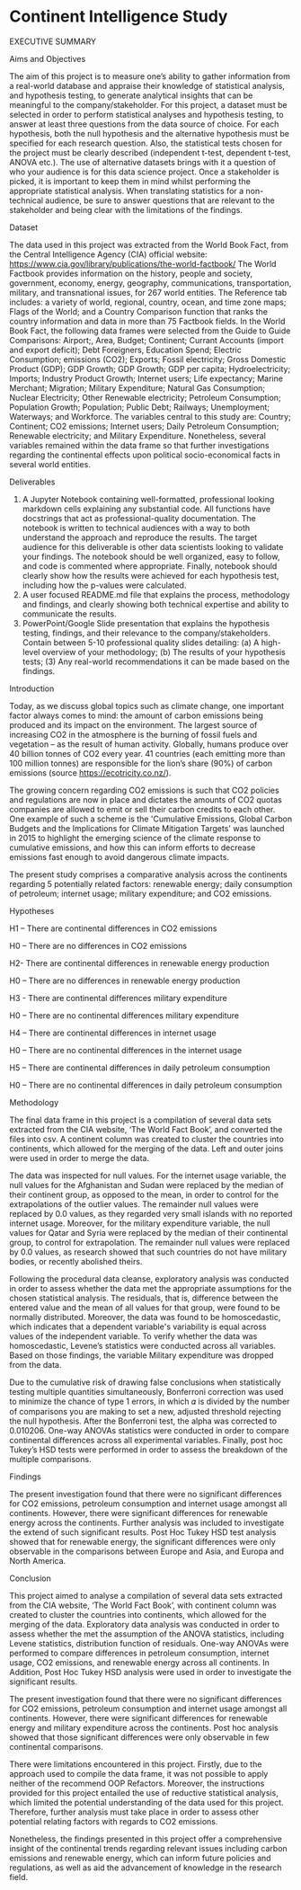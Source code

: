 # Continent Intelligence Study 




EXECUTIVE SUMMARY



Aims and Objectives 

The aim of this project is to measure one’s ability to gather information from a real-world database and appraise their knowledge of statistical analysis, and hypothesis testing, to generate analytical insights that can be meaningful to the company/stakeholder.
For this project, a dataset must be selected in order to perform statistical analyses and hypothesis testing, to answer at least three questions from the data source of choice.
For each hypothesis, both the null hypothesis and the alternative hypothesis must be specified for each research question. Also, the statistical tests chosen for the project must be clearly described (independent t-test, dependent t-test, ANOVA etc.).
The use of alternative datasets brings with it a question of who your audience is for this data science project. Once a stakeholder is picked, it is important to keep them in mind whilst performing the appropriate statistical analysis. When translating statistics for a non-technical audience, be sure to answer questions that are relevant to the stakeholder and being clear with the limitations of the findings.

Dataset

The data used in this project was extracted from the World Book Fact, from the Central Intelligence Agency (CIA) official website: https://www.cia.gov/library/publications/the-world-factbook/
The World Factbook provides information on the history, people and society, government, economy, energy, geography, communications, transportation, military, and transnational issues, for 267 world entities. The Reference tab includes: a variety of world, regional, country, ocean, and time zone maps; Flags of the World; and a Country Comparison function that ranks the country information and data in more than 75 Factbook fields.
In the World Book Fact, the following data frames were selected from the Guide to Guide Comparisons: Airport;, Area, Budget; Continent; Currant Accounts (import and export deficit); Debt Foreigners, Education Spend; Electric Consumption; emissions (CO2); Exports; Fossil electricity; Gross Domestic Product (GDP); GDP Growth; GDP Growth; GDP per capita; Hydroelectricity; Imports; Industry Product Growth; Internet users; Life expectancy; Marine Merchant; Migration; Military Expenditure; Natural Gas Consumption; Nuclear Electricity; Other Renewable electricity; Petroleum Consumption; Population Growth; Population; Public Debt; Railways; Unemployment; Waterways; and Workforce. 
The variables central to this study are: Country; Continent; CO2 emissions; Internet users; Daily Petroleum Consumption; Renewable electricity; and Military Expenditure. Nonetheless, several variables remained within the data frame so that further investigations regarding the continental effects upon political socio-economical facts in several world entities. 


Deliverables

1. A Jupyter Notebook containing well-formatted, professional looking markdown cells explaining any substantial code. All functions have docstrings that act as professional-quality documentation. The notebook is written to technical audiences with a way to both understand the approach and reproduce the results. The target audience for this deliverable is other data scientists looking to validate your findings. The notebook should be well organized, easy to follow, and code is commented where appropriate. Finally, notebook should clearly show how the results were achieved for each hypothesis test, including how the p-values were calculated. 
2. A user focused README.md file that explains the process, methodology and findings, and clearly showing both technical expertise and ability to communicate the results. 
3. PowerPoint/Google Slide presentation that explains the hypothesis testing, findings, and their relevance to the company/stakeholders. Contain between 5-10 professional quality slides detailing: (a) A high-level overview of your methodology; (b) The results of your hypothesis tests; (3) Any real-world recommendations it can be made based on the findings.

Introduction

Today, as we discuss global topics such as climate change, one important factor always comes to mind: the amount of carbon emissions being produced and its impact on the environment. 
The largest source of increasing CO2 in the atmosphere is the burning of fossil fuels and vegetation – as the result of human activity. Globally, humans produce over 40 billion tonnes of CO2 every year. 41 countries (each emitting more than 100 million tonnes) are responsible for the lion’s share (90%) of carbon emissions (source https://ecotricity.co.nz/). 

The growing concern regarding CO2 emissions is such that CO2 policies and regulations are now in place and dictates the amounts of CO2 quotas companies are allowed to emit or sell their carbon credits to each other. One example of such a scheme is the 'Cumulative Emissions, Global Carbon Budgets and the Implications for Climate Mitigation Targets' was launched in 2015 to highlight the emerging science of the climate response to cumulative emissions, and how this can inform efforts to decrease emissions fast enough to avoid dangerous climate impacts. 

The present study comprises a comparative analysis across the continents regarding 5 potentially related factors: renewable energy; daily consumption of petroleum; internet usage; military expenditure; and CO2 emissions. 

Hypotheses 

H1 – There are continental differences in CO2 emissions 

H0 – There are no differences in CO2 emissions 

H2- There are continental differences in renewable energy production 

H0 – There are no differences in renewable energy production

H3 - There are continental differences military expenditure 

H0 – There are no continental differences military expenditure

H4 – There are continental differences in internet usage 

H0 – There are no continental differences in the internet usage

H5 – There are continental differences in daily petroleum consumption 

H0 – There are no continental differences in daily petroleum consumption


Methodology 

The final data frame in this project is a compilation of several data sets extracted from the CIA website, ‘The World Fact Book’, and converted the files into csv. A continent column was created to cluster the countries into continents, which allowed for the merging of the data. Left and outer joins were used in order to merge the data. 

The data was inspected for null values. For the internet usage variable, the null values for the Afghanistan and Sudan were replaced by the median of their continent group, as opposed to the mean, in order to control for the extrapolations of the outlier values. The remainder null values were replaced by 0.0 values, as they regarded very small islands with no reported internet usage. Moreover, for the military expenditure variable, the null values for Qatar and Syria were replaced by the median of their continental group, to control for extrapolation. The remainder null values were replaced by 0.0 values, as research showed that such countries do not have military bodies, or recently abolished theirs. 

Following the procedural data cleanse, exploratory analysis was conducted in order to assess whether the data met the appropriate assumptions for the chosen statistical analysis. The residuals, that is, difference between the entered value and the mean of all values for that group, were found to be normally distributed. Moreover, the data was found to be homoscedastic, which indicates that a dependent variable's variability is equal across values of the independent variable. To verify whether the data was homoscedastic, Levene’s statistics were conducted across all variables. Based on those findings, the variable Military expenditure was dropped from the data. 

Due to the cumulative risk of drawing false conclusions when statistically testing multiple quantities simultaneously, Bonferroni correction was used to minimize the chance of type 1 errors, in which 𝛼 is divided by the number of comparisons you are making to set a new, adjusted threshold rejecting the null hypothesis. After the Bonferroni test, the alpha was corrected to 0.010206. 
One-way ANOVAs statistics were conducted in order to compare continental differences across all experimental variables. Finally, post hoc Tukey’s HSD tests were performed in order to assess the breakdown of the multiple comparisons. 

Findings

The present investigation found that there were no significant differences for CO2 emissions, petroleum consumption and internet usage amongst all continents. However, there were significant differences for renewable energy across the continents. 
Further analysis was included to investigate the extend of such significant results. Post Hoc Tukey HSD test analysis showed that for renewable energy, the significant differences were only observable in the comparisons between Europe and Asia, and Europa and North America. 

Conclusion

This project aimed to analyse a compilation of several data sets extracted from the CIA website, ‘The World Fact Book’, with continent column was created to cluster the countries into continents, which allowed for the merging of the data.
Exploratory data analysis was conducted in order to assess whether the met the assumption of the ANOVA statistics, including Levene statistics, distribution function of residuals. One-way ANOVAs were performed to compare differences in petroleum consumption, internet usage, CO2 emissions, and renewable energy across all continents. In Addition, Post Hoc Tukey HSD analysis were used in order to investigate the significant results. 

The present investigation found that there were no significant differences for CO2 emissions, petroleum consumption and internet usage amongst all continents. However, there were significant differences for renewable energy and military expenditure across the continents. Post hoc analysis showed that those significant differences were only observable in few continental comparisons. 

There were limitations encountered in this project. Firstly, due to the approach used to compile the data frame, it was not possible to apply neither of the recommend OOP Refactors. Moreover, the instructions provided for this project entailed the use of reductive statistical analysis, which limited the potential understanding of the data used for this project. Therefore, further analysis must take place in order to assess other potential relating factors with regards to CO2 emissions. 

Nonetheless, the findings presented in this project offer a comprehensive insight of the continental trends regarding relevant issues including carbon emissions and renewable energy, which can inform future policies and regulations, as well as aid the advancement of knowledge in the research field. 

